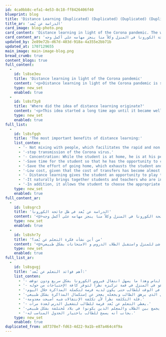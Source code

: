 ```yaml
---
id: 4ca0bb8c-efa1-4e53-8c18-ff8426406f40
blueprint: blog
title: 'Distance Learning (Duplicated) (Duplicated) (Duplicated) (Duplicated)'
title_ar: 'الدراسة عن بُعد'
card_image: blog-photo.png
card_content: 'Distance learning in light of the Corona pandemic. The world is still suffering from the Corona pandemic that began at the beginning of the year 2020, that is, almost a year ago. We started the pandemic, and we have all spent days and months inside the house, only going out when absolutely necessary. Everything was transferred from study or work to the home, without the need. To go out and mingle with people. I started holding meetings on the Zoom platform and making decisions to continue work normally. We have all already started using the Zoom platform in order to complete the work that suddenly stopped without warning. Even children and teachers began to communicate on the same platform in order to complete the educational curriculum that had been stopped without completion. Even exams were turned into websites launched by schools so that students could enter the websites and the end of the year exams would arrive. Indeed, coexistence has begun, whether for children or adults, in light of the Corona pandemic, at home, and each of us is accomplishing his tasks to the fullest extent'
card_content_ar: 'الدراسة عن بُعد في ظل جائحة الكورونا مازال العالم يعاني من جائحة الكورونا التي بدأت مع بداية عام 2020 أي منذ سنة تقريباً بدأنا الجائحة وقد مر علينا جميعاً أيام وشهور داخل المنزل لا تخرج إلا للضرورة القصوى تحول كل شئ من الدراسة أو العمل إلي المنزل, دون الحاجة للخروج والإختلاط بالناس. بدأت على منصة زووم عمل إجتماعات وأخذ القرارات لتكملة العمل بشكل طبيعي. بدأنا بالفعل جميعاً إستخدام منصة زووم لكي يتم إستكمال العمل الذي توقف فجأة دون سابق إنذار. حتى الأطفال والمعلمين بدأوا بالتواصل على نفس المنصة حتى يتم إستكمال المنهج التعليمي الذي توقف دون استكماله حتى الإمتحانات تحولت إلي المواقع أطلقتها المدارس حتي يتم دخول الطلاب المواقع وحلول إمتحانات نهاية العام. وبالفعل بدأ التعايش سواء للأطفال أو الكبار في ظل جائحة الكورونا في المنزل وكلاً منا ينجز مهامه علي أكمل وجه'
updated_by: 2e89e72b-d67d-403d-918a-4a355e2bb71b
updated_at: 1707129655
main_image: main-image-blog.png
bread_crumb: true
content_blogs: true
full_content:
  -
    id: ls8se3eu
    title: 'Distance learning in light of the Corona pandemic'
    content: '<p>Distance learning in light of the Corona pandemic is still... The world is suffering from the Corona pandemic, which began at the beginning of the year 2020, that is, almost a year ago. We started the pandemic, and we have all spent days and months inside the house, only going out when absolutely necessary, shifting everything from study or work to the home, without the need to go out and mingle with people. I started holding meetings on the Zoom platform and making decisions to continue work normally. We have all already started using the Zoom platform in order to complete the work that suddenly stopped without warning. Even children and teachers began to communicate on the same platform in order to complete the educational curriculum that had been stopped without completion.</p>'
    type: new_set
    enabled: true
  -
    id: ls8sf3y8
    title: 'Where did the idea of distance learning originate?'
    content: '<p>This idea started a long time ago until it became well established for most students who experienced it in one way or another. Therefore, at the beginning of the Corona pandemic, it was not strange that everything was</p>'
    type: new_set
    enabled: true
full_list:
  -
    id: ls8sfgqh
    title: 'The most important benefits of distance learning:'
    list_conten:
      - '- Not mixing with people, which facilitates the rapid and non'
      - '-stop transmission of the Corona virus.'
      - '- Concentration: While the student is at home, he is at his peak due to the availability of all the needs around him.'
      - '-Save time for the student so that he has the opportunity to continue studying during the day.'
      - '-Save the effort of going home, which exhausts the student and makes him unable to complete studying normally.'
      - '-Low cost, given that the cost of transfers has become almost non-existent.'
      - '- Distance learning gives the student an opportunity to play the lesson several times.'
      - '-It naturally brings together students and teachers who are in different countries.'
      - '-In addition, it allows the student to choose the appropriate schedule for him.'
    type: new_set
    enabled: true
full_content_ar:
  -
    id: ls8sgrc3
    title: 'الدراسة عن بُعد في ظل جائحة الكورونا'
    content: '<p>الدراسة عن بُعد في ظل جائحة الكورونا مازال العالم يعاني من جائحة الكورونا التي بدأت مع بداية عام 2020 أي منذ سنة تقريباً بدأنا الجائحة وقد مر علينا جميعاً أيام وشهور داخل المنزل لا تخرج إلا للضرورة القصوى تحول كل شئ من الدراسة أو العمل إلي المنزل, دون الحاجة للخروج والإختلاط بالناس. بدأت على منصة زووم عمل إجتماعات وأخذ القرارات لتكملة العمل بشكل طبيعي. بدأنا بالفعل جميعاً إستخدام منصة زووم لكي يتم إستكمال العمل الذي توقف فجأة دون سابق إنذار. حتى الأطفال والمعلمين بدأوا بالتواصل على نفس المنصة حتى يتم إستكمال المنهج التعليمي الذي توقف دون استكماله حتى الإمتحانات تحولت إلي المواقع أطلقتها المدارس حتي يتم دخول الطلاب المواقع وحلول إمتحانات نهاية العام. وبالفعل بدأ التعايش سواء للأطفال أو الكبار في ظل جائحة الكورونا في المنزل وكلاً منا ينجز مهامه علي أكمل وجه</p>'
    type: new_set
    enabled: true
  -
    id: ls8shr7y
    title: 'من أين نشأت فكرة التعلم عن بُعد؟'
    content: '<p>هذه الفكرة بدأت منذ فترة طويلة حتى أصبحت الفكرة راسخة لمعظم الطلاب الذين مروا بها بشكل أو بآخر. لذلك عند بداية جائحة الكورونا لم يكن غريب أن يتحول كل شئ للمنزل واستقبل الطلاب الدروس و الامتحانات بشكل طبيعي.</p>'
    type: new_set
    enabled: true
full_list_ar:
  -
    id: ls8sgvgj
    title: 'أهم فوائد التعلم عن بُعد:'
    list_conten:
      - '- عدم الإختلاط بالناس وهذا ما يسهل انتقال فيروس الكورونا بشكل سريع ودون توقف'
      - '- التركيز يكون الطالب وهو في المنزل في قمة تركيزه نظراً لتوفر كافة الإحتياجات من حوله.'
      - '-توفير في الوقت للطالب حتى يكون لديه فرصة لتكملة المذاكرة خلال اليوم.'
      - '-توفير المجهود الخروج للمنزل الذي يرهق الطالب ويجعله يعجز عن إستكمال المذاكرة بشكل طبيعي.'
      - '-قلة التكلفة نظراً لأن تكلفة الإنتقالات شبه أصبحت معدومة.'
      - '- يعطي التعلم عن بُعد فرصة للطالب لتشغيل الدرس لعدة مرات.'
      - '-يجمع بين الطلاب والمعلم الذين يكونوا في بلاد مُختلفة بشكل طبيعي.'
      - '-بجانب أنه يسمح للطالب باختيار الجدول المناسب له.'
    type: new_set
    enabled: true
duplicated_from: a87378e7-fd63-4d22-9a1b-e87a464c4f9a
---
```


